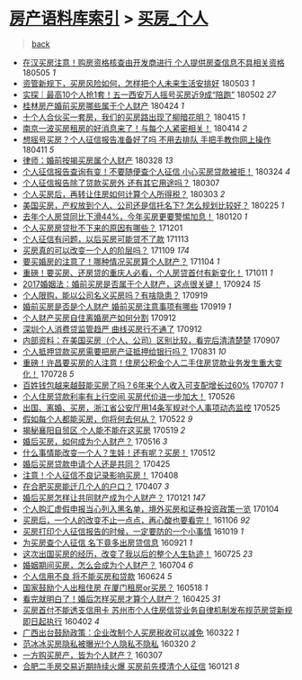 [房产语料库索引](../../README.md)  > [买房_个人](买房_个人.md)
====
> [back](../README.md)

- [在汉买房注意！购房资格核查由开发商进行 个人提供房查信息不具相关资格](http://jkwz.applinzi.com/ittc/7099546598864585744.html#%E5%9C%A8%E6%B1%89%E4%B9%B0%E6%88%BF%E6%B3%A8%E6%84%8F%EF%BC%81%E8%B4%AD%E6%88%BF%E8%B5%84%E6%A0%BC%E6%A0%B8%E6%9F%A5%E7%94%B1%E5%BC%80%E5%8F%91%E5%95%86%E8%BF%9B%E8%A1%8C+%E4%B8%AA%E4%BA%BA%E6%8F%90%E4%BE%9B%E6%88%BF%E6%9F%A5%E4%BF%A1%E6%81%AF%E4%B8%8D%E5%85%B7%E7%9B%B8%E5%85%B3%E8%B5%84%E6%A0%BC) 180505 *1* 
- [资管新规下，买房风险如何，怎样把个人未来生活安排好](http://jkwz.applinzi.com/ittc/7098854663791313930.html#%E8%B5%84%E7%AE%A1%E6%96%B0%E8%A7%84%E4%B8%8B%EF%BC%8C%E4%B9%B0%E6%88%BF%E9%A3%8E%E9%99%A9%E5%A6%82%E4%BD%95%EF%BC%8C%E6%80%8E%E6%A0%B7%E6%8A%8A%E4%B8%AA%E4%BA%BA%E6%9C%AA%E6%9D%A5%E7%94%9F%E6%B4%BB%E5%AE%89%E6%8E%92%E5%A5%BD) 180503 *1* 
- [实探｜最高10个人抢1套！五一西安万人摇号买房近9成“陪跑”](http://jkwz.applinzi.com/ittc/7098610539116889104.html#%E5%AE%9E%E6%8E%A2%EF%BD%9C%E6%9C%80%E9%AB%9810%E4%B8%AA%E4%BA%BA%E6%8A%A21%E5%A5%97%EF%BC%81%E4%BA%94%E4%B8%80%E8%A5%BF%E5%AE%89%E4%B8%87%E4%BA%BA%E6%91%87%E5%8F%B7%E4%B9%B0%E6%88%BF%E8%BF%919%E6%88%90%E2%80%9C%E9%99%AA%E8%B7%91%E2%80%9D) 180502 *27* 
- [桂林房产婚前买房哪些属于个人财产](http://jkwz.applinzi.com/ittc/7095593734907626513.html#%E6%A1%82%E6%9E%97%E6%88%BF%E4%BA%A7%E5%A9%9A%E5%89%8D%E4%B9%B0%E6%88%BF%E5%93%AA%E4%BA%9B%E5%B1%9E%E4%BA%8E%E4%B8%AA%E4%BA%BA%E8%B4%A2%E4%BA%A7) 180424 *1* 
- [十个人合伙买一套房，我们的买房路出现了柳暗花明？](http://jkwz.applinzi.com/ittc/7092331632134718470.html#%E5%8D%81%E4%B8%AA%E4%BA%BA%E5%90%88%E4%BC%99%E4%B9%B0%E4%B8%80%E5%A5%97%E6%88%BF%EF%BC%8C%E6%88%91%E4%BB%AC%E7%9A%84%E4%B9%B0%E6%88%BF%E8%B7%AF%E5%87%BA%E7%8E%B0%E4%BA%86%E6%9F%B3%E6%9A%97%E8%8A%B1%E6%98%8E%EF%BC%9F) 180415 *1* 
- [南京一波买房租房的好消息来了！与每个人紧密相关！](http://jkwz.applinzi.com/ittc/7091930568956838928.html#%E5%8D%97%E4%BA%AC%E4%B8%80%E6%B3%A2%E4%B9%B0%E6%88%BF%E7%A7%9F%E6%88%BF%E7%9A%84%E5%A5%BD%E6%B6%88%E6%81%AF%E6%9D%A5%E4%BA%86%EF%BC%81%E4%B8%8E%E6%AF%8F%E4%B8%AA%E4%BA%BA%E7%B4%A7%E5%AF%86%E7%9B%B8%E5%85%B3%EF%BC%81) 180414 *2* 
- [想摇号买房？个人征信报告准备好了吗 不用去排队 手把手教你网上操作](http://jkwz.applinzi.com/ittc/7090804764940174342.html#%E6%83%B3%E6%91%87%E5%8F%B7%E4%B9%B0%E6%88%BF%EF%BC%9F%E4%B8%AA%E4%BA%BA%E5%BE%81%E4%BF%A1%E6%8A%A5%E5%91%8A%E5%87%86%E5%A4%87%E5%A5%BD%E4%BA%86%E5%90%97+%E4%B8%8D%E7%94%A8%E5%8E%BB%E6%8E%92%E9%98%9F+%E6%89%8B%E6%8A%8A%E6%89%8B%E6%95%99%E4%BD%A0%E7%BD%91%E4%B8%8A%E6%93%8D%E4%BD%9C) 180411 *5* 
- [律师：婚前按揭买房属个人财产](http://jkwz.applinzi.com/ittc/7085565250487452688.html#%E5%BE%8B%E5%B8%88%EF%BC%9A%E5%A9%9A%E5%89%8D%E6%8C%89%E6%8F%AD%E4%B9%B0%E6%88%BF%E5%B1%9E%E4%B8%AA%E4%BA%BA%E8%B4%A2%E4%BA%A7) 180328 *13* 
- [个人征信报告查询有变！不要随便查个人征信 小心买房贷款被拒！](http://jkwz.applinzi.com/ittc/7083798990443512848.html#%E4%B8%AA%E4%BA%BA%E5%BE%81%E4%BF%A1%E6%8A%A5%E5%91%8A%E6%9F%A5%E8%AF%A2%E6%9C%89%E5%8F%98%EF%BC%81%E4%B8%8D%E8%A6%81%E9%9A%8F%E4%BE%BF%E6%9F%A5%E4%B8%AA%E4%BA%BA%E5%BE%81%E4%BF%A1+%E5%B0%8F%E5%BF%83%E4%B9%B0%E6%88%BF%E8%B4%B7%E6%AC%BE%E8%A2%AB%E6%8B%92%EF%BC%81) 180324 *4* 
- [个人征信报告除了贷款买房外 还有其它用途吗？](http://jkwz.applinzi.com/ittc/7077735530211312657.html#%E4%B8%AA%E4%BA%BA%E5%BE%81%E4%BF%A1%E6%8A%A5%E5%91%8A%E9%99%A4%E4%BA%86%E8%B4%B7%E6%AC%BE%E4%B9%B0%E6%88%BF%E5%A4%96+%E8%BF%98%E6%9C%89%E5%85%B6%E5%AE%83%E7%94%A8%E9%80%94%E5%90%97%EF%BC%9F) 180307  
- [个人买房后，再转让住房如何计算个人所得税？](http://jkwz.applinzi.com/ittc/7076236183976018960.html#%E4%B8%AA%E4%BA%BA%E4%B9%B0%E6%88%BF%E5%90%8E%EF%BC%8C%E5%86%8D%E8%BD%AC%E8%AE%A9%E4%BD%8F%E6%88%BF%E5%A6%82%E4%BD%95%E8%AE%A1%E7%AE%97%E4%B8%AA%E4%BA%BA%E6%89%80%E5%BE%97%E7%A8%8E%EF%BC%9F) 180303 *2* 
- [美国买房，产权放到个人、公司还是信托名下? 怎么规划比较好？](http://jkwz.applinzi.com/ittc/7074020668318680071.html#%E7%BE%8E%E5%9B%BD%E4%B9%B0%E6%88%BF%EF%BC%8C%E4%BA%A7%E6%9D%83%E6%94%BE%E5%88%B0%E4%B8%AA%E4%BA%BA%E3%80%81%E5%85%AC%E5%8F%B8%E8%BF%98%E6%98%AF%E4%BF%A1%E6%89%98%E5%90%8D%E4%B8%8B%3F+%E6%80%8E%E4%B9%88%E8%A7%84%E5%88%92%E6%AF%94%E8%BE%83%E5%A5%BD%EF%BC%9F) 180225 *1* 
- [去年个人房贷同比下滑44%，今年买房更要警惕加息！](http://jkwz.applinzi.com/ittc/7060451909473666064.html#%E5%8E%BB%E5%B9%B4%E4%B8%AA%E4%BA%BA%E6%88%BF%E8%B4%B7%E5%90%8C%E6%AF%94%E4%B8%8B%E6%BB%9144%25%EF%BC%8C%E4%BB%8A%E5%B9%B4%E4%B9%B0%E6%88%BF%E6%9B%B4%E8%A6%81%E8%AD%A6%E6%83%95%E5%8A%A0%E6%81%AF%EF%BC%81) 180120 *1* 
- [个人买房房贷批不下来的原因有哪些？](http://jkwz.applinzi.com/ittc/7042059122567021585.html#%E4%B8%AA%E4%BA%BA%E4%B9%B0%E6%88%BF%E6%88%BF%E8%B4%B7%E6%89%B9%E4%B8%8D%E4%B8%8B%E6%9D%A5%E7%9A%84%E5%8E%9F%E5%9B%A0%E6%9C%89%E5%93%AA%E4%BA%9B%EF%BC%9F) 171201  
- [个人征信有问题，以后买房可能贷不了款](http://jkwz.applinzi.com/ittc/7035361672087208977.html#%E4%B8%AA%E4%BA%BA%E5%BE%81%E4%BF%A1%E6%9C%89%E9%97%AE%E9%A2%98%EF%BC%8C%E4%BB%A5%E5%90%8E%E4%B9%B0%E6%88%BF%E5%8F%AF%E8%83%BD%E8%B4%B7%E4%B8%8D%E4%BA%86%E6%AC%BE) 171113  
- [买房真的可以改变一个人的阶层吗？](http://jkwz.applinzi.com/ittc/7033943594786882577.html#%E4%B9%B0%E6%88%BF%E7%9C%9F%E7%9A%84%E5%8F%AF%E4%BB%A5%E6%94%B9%E5%8F%98%E4%B8%80%E4%B8%AA%E4%BA%BA%E7%9A%84%E9%98%B6%E5%B1%82%E5%90%97%EF%BC%9F) 171109 *174* 
- [要买婚房的注意了！哪种情况买房算个人财产？](http://jkwz.applinzi.com/ittc/7030551369138832401.html#%E8%A6%81%E4%B9%B0%E5%A9%9A%E6%88%BF%E7%9A%84%E6%B3%A8%E6%84%8F%E4%BA%86%EF%BC%81%E5%93%AA%E7%A7%8D%E6%83%85%E5%86%B5%E4%B9%B0%E6%88%BF%E7%AE%97%E4%B8%AA%E4%BA%BA%E8%B4%A2%E4%BA%A7%EF%BC%9F) 171104 *1* 
- [重磅！要买房、还房贷的重庆人必看，个人房贷首付有新变化！](http://jkwz.applinzi.com/ittc/7023321131916985361.html#%E9%87%8D%E7%A3%85%EF%BC%81%E8%A6%81%E4%B9%B0%E6%88%BF%E3%80%81%E8%BF%98%E6%88%BF%E8%B4%B7%E7%9A%84%E9%87%8D%E5%BA%86%E4%BA%BA%E5%BF%85%E7%9C%8B%EF%BC%8C%E4%B8%AA%E4%BA%BA%E6%88%BF%E8%B4%B7%E9%A6%96%E4%BB%98%E6%9C%89%E6%96%B0%E5%8F%98%E5%8C%96%EF%BC%81) 171011 *1* 
- [2017婚姻法：婚前买房是否属于个人财产，这点很关键！](http://jkwz.applinzi.com/ittc/7016976607330436112.html#2017%E5%A9%9A%E5%A7%BB%E6%B3%95%EF%BC%9A%E5%A9%9A%E5%89%8D%E4%B9%B0%E6%88%BF%E6%98%AF%E5%90%A6%E5%B1%9E%E4%BA%8E%E4%B8%AA%E4%BA%BA%E8%B4%A2%E4%BA%A7%EF%BC%8C%E8%BF%99%E7%82%B9%E5%BE%88%E5%85%B3%E9%94%AE%EF%BC%81) 170924 *15* 
- [个人限购，能以公司名义买房吗？有啥隐患？](http://jkwz.applinzi.com/ittc/7015090810117424145.html#%E4%B8%AA%E4%BA%BA%E9%99%90%E8%B4%AD%EF%BC%8C%E8%83%BD%E4%BB%A5%E5%85%AC%E5%8F%B8%E5%90%8D%E4%B9%89%E4%B9%B0%E6%88%BF%E5%90%97%EF%BC%9F%E6%9C%89%E5%95%A5%E9%9A%90%E6%82%A3%EF%BC%9F) 170919  
- [婚前买房是否是个人财产 婚前买房注意事项有哪些](http://jkwz.applinzi.com/ittc/7015067406500889616.html#%E5%A9%9A%E5%89%8D%E4%B9%B0%E6%88%BF%E6%98%AF%E5%90%A6%E6%98%AF%E4%B8%AA%E4%BA%BA%E8%B4%A2%E4%BA%A7+%E5%A9%9A%E5%89%8D%E4%B9%B0%E6%88%BF%E6%B3%A8%E6%84%8F%E4%BA%8B%E9%A1%B9%E6%9C%89%E5%93%AA%E4%BA%9B) 170919 *1* 
- [个人财产买房自住离婚房产如何分割](http://jkwz.applinzi.com/ittc/7012531668571915280.html#%E4%B8%AA%E4%BA%BA%E8%B4%A2%E4%BA%A7%E4%B9%B0%E6%88%BF%E8%87%AA%E4%BD%8F%E7%A6%BB%E5%A9%9A%E6%88%BF%E4%BA%A7%E5%A6%82%E4%BD%95%E5%88%86%E5%89%B2) 170912  
- [深圳个人消费贷监管趋严 曲线买房行不通了](http://jkwz.applinzi.com/ittc/7012515598804976656.html#%E6%B7%B1%E5%9C%B3%E4%B8%AA%E4%BA%BA%E6%B6%88%E8%B4%B9%E8%B4%B7%E7%9B%91%E7%AE%A1%E8%B6%8B%E4%B8%A5+%E6%9B%B2%E7%BA%BF%E4%B9%B0%E6%88%BF%E8%A1%8C%E4%B8%8D%E9%80%9A%E4%BA%86) 170912  
- [内部资料：在美国买房（个人、公司）区别比较，看完后清清楚楚](http://jkwz.applinzi.com/ittc/7010628972805882640.html#%E5%86%85%E9%83%A8%E8%B5%84%E6%96%99%EF%BC%9A%E5%9C%A8%E7%BE%8E%E5%9B%BD%E4%B9%B0%E6%88%BF%EF%BC%88%E4%B8%AA%E4%BA%BA%E3%80%81%E5%85%AC%E5%8F%B8%EF%BC%89%E5%8C%BA%E5%88%AB%E6%AF%94%E8%BE%83%EF%BC%8C%E7%9C%8B%E5%AE%8C%E5%90%8E%E6%B8%85%E6%B8%85%E6%A5%9A%E6%A5%9A) 170907  
- [个人抵押贷款买房需要把房产证抵押给银行吗？](http://jkwz.applinzi.com/ittc/7008008427878745104.html#%E4%B8%AA%E4%BA%BA%E6%8A%B5%E6%8A%BC%E8%B4%B7%E6%AC%BE%E4%B9%B0%E6%88%BF%E9%9C%80%E8%A6%81%E6%8A%8A%E6%88%BF%E4%BA%A7%E8%AF%81%E6%8A%B5%E6%8A%BC%E7%BB%99%E9%93%B6%E8%A1%8C%E5%90%97%EF%BC%9F) 170831 *10* 
- [重磅！许昌要买房的人注意！住房公积金个人二手住房贷款业务发生重大变化！](http://jkwz.applinzi.com/ittc/6995406803255690256.html#%E9%87%8D%E7%A3%85%EF%BC%81%E8%AE%B8%E6%98%8C%E8%A6%81%E4%B9%B0%E6%88%BF%E7%9A%84%E4%BA%BA%E6%B3%A8%E6%84%8F%EF%BC%81%E4%BD%8F%E6%88%BF%E5%85%AC%E7%A7%AF%E9%87%91%E4%B8%AA%E4%BA%BA%E4%BA%8C%E6%89%8B%E4%BD%8F%E6%88%BF%E8%B4%B7%E6%AC%BE%E4%B8%9A%E5%8A%A1%E5%8F%91%E7%94%9F%E9%87%8D%E5%A4%A7%E5%8F%98%E5%8C%96%EF%BC%81) 170728 *5* 
- [百姓钱包越来越鼓能买房了吗？6年来个人收入可支配增长过60%](http://jkwz.applinzi.com/ittc/6987477192844772368.html#%E7%99%BE%E5%A7%93%E9%92%B1%E5%8C%85%E8%B6%8A%E6%9D%A5%E8%B6%8A%E9%BC%93%E8%83%BD%E4%B9%B0%E6%88%BF%E4%BA%86%E5%90%97%EF%BC%9F6%E5%B9%B4%E6%9D%A5%E4%B8%AA%E4%BA%BA%E6%94%B6%E5%85%A5%E5%8F%AF%E6%94%AF%E9%85%8D%E5%A2%9E%E9%95%BF%E8%BF%8760%25) 170707 *1* 
- [个人住房贷款利率有上行空间 买房代价进一步加大！](http://jkwz.applinzi.com/ittc/6971922675889865732.html#%E4%B8%AA%E4%BA%BA%E4%BD%8F%E6%88%BF%E8%B4%B7%E6%AC%BE%E5%88%A9%E7%8E%87%E6%9C%89%E4%B8%8A%E8%A1%8C%E7%A9%BA%E9%97%B4+%E4%B9%B0%E6%88%BF%E4%BB%A3%E4%BB%B7%E8%BF%9B%E4%B8%80%E6%AD%A5%E5%8A%A0%E5%A4%A7%EF%BC%81) 170526  
- [出国、离婚、买房，浙江省公安厅用14条军规对个人事项动态监控](http://jkwz.applinzi.com/ittc/6971687212562252805.html#%E5%87%BA%E5%9B%BD%E3%80%81%E7%A6%BB%E5%A9%9A%E3%80%81%E4%B9%B0%E6%88%BF%EF%BC%8C%E6%B5%99%E6%B1%9F%E7%9C%81%E5%85%AC%E5%AE%89%E5%8E%85%E7%94%A814%E6%9D%A1%E5%86%9B%E8%A7%84%E5%AF%B9%E4%B8%AA%E4%BA%BA%E4%BA%8B%E9%A1%B9%E5%8A%A8%E6%80%81%E7%9B%91%E6%8E%A7) 170525  
- [假如每个人都能买房，你将何去何从？](http://jkwz.applinzi.com/ittc/6970557532882863109.html#%E5%81%87%E5%A6%82%E6%AF%8F%E4%B8%AA%E4%BA%BA%E9%83%BD%E8%83%BD%E4%B9%B0%E6%88%BF%EF%BC%8C%E4%BD%A0%E5%B0%86%E4%BD%95%E5%8E%BB%E4%BD%95%E4%BB%8E%EF%BC%9F) 170522 *9* 
- [揭秘襄阳自贸区 个人能不能在这买房](http://jkwz.applinzi.com/ittc/6969308075302323204.html#%E6%8F%AD%E7%A7%98%E8%A5%84%E9%98%B3%E8%87%AA%E8%B4%B8%E5%8C%BA+%E4%B8%AA%E4%BA%BA%E8%83%BD%E4%B8%8D%E8%83%BD%E5%9C%A8%E8%BF%99%E4%B9%B0%E6%88%BF) 170519 *2* 
- [婚后买房，如何成为个人财产？](http://jkwz.applinzi.com/ittc/6968212074638345220.html#%E5%A9%9A%E5%90%8E%E4%B9%B0%E6%88%BF%EF%BC%8C%E5%A6%82%E4%BD%95%E6%88%90%E4%B8%BA%E4%B8%AA%E4%BA%BA%E8%B4%A2%E4%BA%A7%EF%BC%9F) 170516 *3* 
- [什么事情能改变一个人？生娃！还有呢？买房！](http://jkwz.applinzi.com/ittc/6966785620234994692.html#%E4%BB%80%E4%B9%88%E4%BA%8B%E6%83%85%E8%83%BD%E6%94%B9%E5%8F%98%E4%B8%80%E4%B8%AA%E4%BA%BA%EF%BC%9F%E7%94%9F%E5%A8%83%EF%BC%81%E8%BF%98%E6%9C%89%E5%91%A2%EF%BC%9F%E4%B9%B0%E6%88%BF%EF%BC%81) 170512  
- [婚后买房贷款申请个人还是共同？](http://jkwz.applinzi.com/ittc/6960509284155655172.html#%E5%A9%9A%E5%90%8E%E4%B9%B0%E6%88%BF%E8%B4%B7%E6%AC%BE%E7%94%B3%E8%AF%B7%E4%B8%AA%E4%BA%BA%E8%BF%98%E6%98%AF%E5%85%B1%E5%90%8C%EF%BC%9F) 170425  
- [注意！个人征信不良记录影响买房！](http://jkwz.applinzi.com/ittc/6954112681710715908.html#%E6%B3%A8%E6%84%8F%EF%BC%81%E4%B8%AA%E4%BA%BA%E5%BE%81%E4%BF%A1%E4%B8%8D%E8%89%AF%E8%AE%B0%E5%BD%95%E5%BD%B1%E5%93%8D%E4%B9%B0%E6%88%BF%EF%BC%81) 170408  
- [在合肥买房能迁几个人的户口？](http://jkwz.applinzi.com/ittc/6953715152590472197.html#%E5%9C%A8%E5%90%88%E8%82%A5%E4%B9%B0%E6%88%BF%E8%83%BD%E8%BF%81%E5%87%A0%E4%B8%AA%E4%BA%BA%E7%9A%84%E6%88%B7%E5%8F%A3%EF%BC%9F) 170407 *3* 
- [婚后买房怎样让共同财产成为个人财产？](http://jkwz.applinzi.com/ittc/6925610026130736133.html#%E5%A9%9A%E5%90%8E%E4%B9%B0%E6%88%BF%E6%80%8E%E6%A0%B7%E8%AE%A9%E5%85%B1%E5%90%8C%E8%B4%A2%E4%BA%A7%E6%88%90%E4%B8%BA%E4%B8%AA%E4%BA%BA%E8%B4%A2%E4%BA%A7%EF%BC%9F) 170121 *147* 
- [个人购汇虚假申报当心列入黑名单，境外买房和证券投资政策一览](http://jkwz.applinzi.com/ittc/6919380534433416197.html#%E4%B8%AA%E4%BA%BA%E8%B4%AD%E6%B1%87%E8%99%9A%E5%81%87%E7%94%B3%E6%8A%A5%E5%BD%93%E5%BF%83%E5%88%97%E5%85%A5%E9%BB%91%E5%90%8D%E5%8D%95%EF%BC%8C%E5%A2%83%E5%A4%96%E4%B9%B0%E6%88%BF%E5%92%8C%E8%AF%81%E5%88%B8%E6%8A%95%E8%B5%84%E6%94%BF%E7%AD%96%E4%B8%80%E8%A7%88) 170104  
- [买房后，一个人的改变不止一点点，再心酸也要看完！](http://jkwz.applinzi.com/ittc/6897192093557982213.html#%E4%B9%B0%E6%88%BF%E5%90%8E%EF%BC%8C%E4%B8%80%E4%B8%AA%E4%BA%BA%E7%9A%84%E6%94%B9%E5%8F%98%E4%B8%8D%E6%AD%A2%E4%B8%80%E7%82%B9%E7%82%B9%EF%BC%8C%E5%86%8D%E5%BF%83%E9%85%B8%E4%B9%9F%E8%A6%81%E7%9C%8B%E5%AE%8C%EF%BC%81) 161106 *92* 
- [买房打印个人征信报告的时候，一定要防的一个小事情](http://jkwz.applinzi.com/ittc/6890764551586317317.html#%E4%B9%B0%E6%88%BF%E6%89%93%E5%8D%B0%E4%B8%AA%E4%BA%BA%E5%BE%81%E4%BF%A1%E6%8A%A5%E5%91%8A%E7%9A%84%E6%97%B6%E5%80%99%EF%BC%8C%E4%B8%80%E5%AE%9A%E8%A6%81%E9%98%B2%E7%9A%84%E4%B8%80%E4%B8%AA%E5%B0%8F%E4%BA%8B%E6%83%85) 161019 *1* 
- [为买房查个人征信 名下竟多出房贷信息](http://jkwz.applinzi.com/ittc/6880119896398103556.html#%E4%B8%BA%E4%B9%B0%E6%88%BF%E6%9F%A5%E4%B8%AA%E4%BA%BA%E5%BE%81%E4%BF%A1+%E5%90%8D%E4%B8%8B%E7%AB%9F%E5%A4%9A%E5%87%BA%E6%88%BF%E8%B4%B7%E4%BF%A1%E6%81%AF) 160921 *1* 
- [这次出国买房的经历，改变了我以后的整个人生轨迹！](http://jkwz.applinzi.com/ittc/6858826571904975876.html#%E8%BF%99%E6%AC%A1%E5%87%BA%E5%9B%BD%E4%B9%B0%E6%88%BF%E7%9A%84%E7%BB%8F%E5%8E%86%EF%BC%8C%E6%94%B9%E5%8F%98%E4%BA%86%E6%88%91%E4%BB%A5%E5%90%8E%E7%9A%84%E6%95%B4%E4%B8%AA%E4%BA%BA%E7%94%9F%E8%BD%A8%E8%BF%B9%EF%BC%81) 160725 *23* 
- [婚姻期间买房，怎么会成为个人财产？](http://jkwz.applinzi.com/ittc/6851043948667339781.html#%E5%A9%9A%E5%A7%BB%E6%9C%9F%E9%97%B4%E4%B9%B0%E6%88%BF%EF%BC%8C%E6%80%8E%E4%B9%88%E4%BC%9A%E6%88%90%E4%B8%BA%E4%B8%AA%E4%BA%BA%E8%B4%A2%E4%BA%A7%EF%BC%9F) 160704 *6* 
- [个人信用不良 将不能买房和贷款](http://jkwz.applinzi.com/ittc/6847331747649553413.html#%E4%B8%AA%E4%BA%BA%E4%BF%A1%E7%94%A8%E4%B8%8D%E8%89%AF+%E5%B0%86%E4%B8%8D%E8%83%BD%E4%B9%B0%E6%88%BF%E5%92%8C%E8%B4%B7%E6%AC%BE) 160624 *5* 
- [国家鼓励个人出租住房 在厦门租房or买房？](http://jkwz.applinzi.com/ittc/6833614989776389125.html#%E5%9B%BD%E5%AE%B6%E9%BC%93%E5%8A%B1%E4%B8%AA%E4%BA%BA%E5%87%BA%E7%A7%9F%E4%BD%8F%E6%88%BF+%E5%9C%A8%E5%8E%A6%E9%97%A8%E7%A7%9F%E6%88%BFor%E4%B9%B0%E6%88%BF%EF%BC%9F) 160518 *1* 
- [看完就明白了！婚后怎样买房才算个人财产？](http://jkwz.applinzi.com/ittc/6824938694406308868.html#%E7%9C%8B%E5%AE%8C%E5%B0%B1%E6%98%8E%E7%99%BD%E4%BA%86%EF%BC%81%E5%A9%9A%E5%90%8E%E6%80%8E%E6%A0%B7%E4%B9%B0%E6%88%BF%E6%89%8D%E7%AE%97%E4%B8%AA%E4%BA%BA%E8%B4%A2%E4%BA%A7%EF%BC%9F) 160425 *31* 
- [买房首付不能透支信用卡 苏州市个人住房信贷业务自律机制发布规范房贷新规 即日起执行](http://jkwz.applinzi.com/ittc/6816411740250047493.html#%E4%B9%B0%E6%88%BF%E9%A6%96%E4%BB%98%E4%B8%8D%E8%83%BD%E9%80%8F%E6%94%AF%E4%BF%A1%E7%94%A8%E5%8D%A1+%E8%8B%8F%E5%B7%9E%E5%B8%82%E4%B8%AA%E4%BA%BA%E4%BD%8F%E6%88%BF%E4%BF%A1%E8%B4%B7%E4%B8%9A%E5%8A%A1%E8%87%AA%E5%BE%8B%E6%9C%BA%E5%88%B6%E5%8F%91%E5%B8%83%E8%A7%84%E8%8C%83%E6%88%BF%E8%B4%B7%E6%96%B0%E8%A7%84+%E5%8D%B3%E6%97%A5%E8%B5%B7%E6%89%A7%E8%A1%8C) 160402 *4* 
- [广西出台鼓励政策：企业改制个人买房税收可以减免](http://jkwz.applinzi.com/ittc/6812360744540570629.html#%E5%B9%BF%E8%A5%BF%E5%87%BA%E5%8F%B0%E9%BC%93%E5%8A%B1%E6%94%BF%E7%AD%96%EF%BC%9A%E4%BC%81%E4%B8%9A%E6%94%B9%E5%88%B6%E4%B8%AA%E4%BA%BA%E4%B9%B0%E6%88%BF%E7%A8%8E%E6%94%B6%E5%8F%AF%E4%BB%A5%E5%87%8F%E5%85%8D) 160322 *1* 
- [范冰冰买房隐私被曝光!个人隐私不隐私](http://jkwz.applinzi.com/ittc/6811664700571911172.html#%E8%8C%83%E5%86%B0%E5%86%B0%E4%B9%B0%E6%88%BF%E9%9A%90%E7%A7%81%E8%A2%AB%E6%9B%9D%E5%85%89%21%E4%B8%AA%E4%BA%BA%E9%9A%90%E7%A7%81%E4%B8%8D%E9%9A%90%E7%A7%81) 160320 *2* 
- [一方购买房产，皆为个人财产？](http://jkwz.applinzi.com/ittc/6806852231492011012.html#%E4%B8%80%E6%96%B9%E8%B4%AD%E4%B9%B0%E6%88%BF%E4%BA%A7%EF%BC%8C%E7%9A%86%E4%B8%BA%E4%B8%AA%E4%BA%BA%E8%B4%A2%E4%BA%A7%EF%BC%9F) 160307  
- [合肥二手房交易近期持续火爆 买房前先摸清个人征信](http://jkwz.applinzi.com/ittc/6789703454817780741.html#%E5%90%88%E8%82%A5%E4%BA%8C%E6%89%8B%E6%88%BF%E4%BA%A4%E6%98%93%E8%BF%91%E6%9C%9F%E6%8C%81%E7%BB%AD%E7%81%AB%E7%88%86+%E4%B9%B0%E6%88%BF%E5%89%8D%E5%85%88%E6%91%B8%E6%B8%85%E4%B8%AA%E4%BA%BA%E5%BE%81%E4%BF%A1) 160121 *8* 
